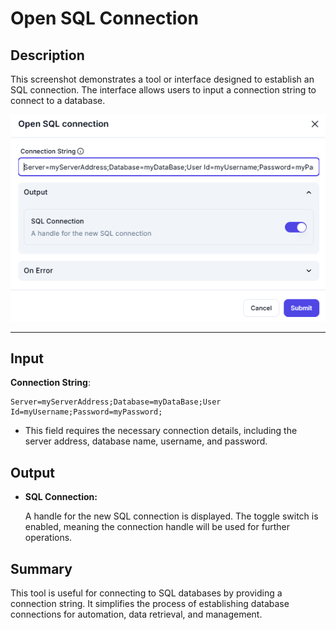 # Open SQL Connection

## **Description**

This screenshot demonstrates a tool or interface designed to establish an SQL connection. The interface allows users to input a connection string to connect to a database.

![alt text](open-sql-connection.png)

---

## **Input**

**Connection String**:

  ```plaintext
  Server=myServerAddress;Database=myDataBase;User Id=myUsername;Password=myPassword;
```

- This field requires the necessary connection details, including the server address, database name, username, and password.

## **Output**

- **SQL Connection:**

    A handle for the new SQL connection is displayed.
The toggle switch is enabled, meaning the connection handle will be used for further operations.

## **Summary**

This tool is useful for connecting to SQL databases by providing a connection string. It simplifies the process of establishing database connections for automation, data retrieval, and management.
